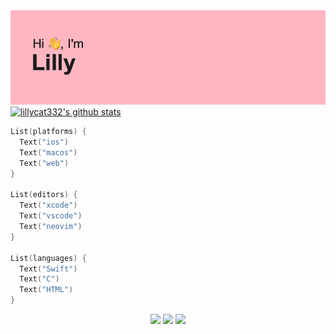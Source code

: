 <img src="header.png">

<a href="https://github.com/lillycat332">
  <img src="https://github-readme-stats.vercel.app/api?username=lillycat332&hide_border=true&show_icons=true" alt="lillycat332's github stats">
</a>

```swift
List(platforms) {
  Text("ios")
  Text("macos")
  Text("web")
}

List(editors) {
  Text("xcode")
  Text("vscode")
  Text("neovim")
}

List(languages) {
  Text("Swift")
  Text("C")
  Text("HTML")
}
```

<p align="center">
  <img src="https://user-images.githubusercontent.com/54189319/145020941-d9ea6104-9965-44a7-a33f-677c234dcf59.png">
  <img src="https://user-images.githubusercontent.com/54189319/145002463-bdb3ff1e-57b8-4dba-bc20-4fbabb296bf2.png">
  <img src="https://user-images.githubusercontent.com/54189319/145014228-e2fd6b4b-2f1d-4d60-a9cb-6eb32b996be3.png">
</p>
